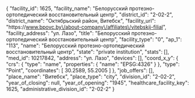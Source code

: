 {
    "facility_id": 1625,
    "facility_name": "Белорусский протезно-ортопедический восстановительный центр",
    "district_id": "2-02-2",
    "district_name": "Октябрьский район, Витебск",
    "facility_url": "https:\/\/www.bpovc.by\/about-company\/affiliates\/vitebskij-filial",
    "facility_address": "ул. Лазо",
    "title": "Белорусский протезно-ортопедический восстановительный центр",
    "facility_type": "0",
    "ap_1": "113",
    "name": "Белорусский протезно-ортопедический восстановительный центр",
    "state": "private institution",
    "stats": [],
    "med_id": 10217842,
    "address": "ул. Лазо",
    "devices": [],
    "coord_x_y": {
        "crs": {
            "type": "name",
            "properties": {
                "name": "EPSG:4326"
            }
        },
        "type": "Point",
        "coordinates": [
            30.2589,
            55.2005
        ]
    },
    "job_offers": [],
    "place_name": "Витебск",
    "place_type": "city",
    "division_id": "2-02-2",
    "year_of_closing": null,
    "year_of_opening": "1945",
    "healthcare_facility_key": 1625,
    "administrative_division_id": "2-02-2"
}